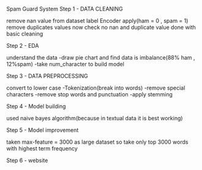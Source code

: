 Spam Guard System 
Step 1 - DATA CLEANING

remove nan value from dataset
label Encoder apply(ham = 0 , spam = 1)
remove duplicates values
now check no nan and duplicate value
done with basic cleaning

Step 2 - EDA

understand the data -draw pie chart and find data is imbalance(88% ham , 12%spam) -take num_character to build model 

Step 3 - DATA PREPROCESSING 

convert to lower case -Tokenization(break into words) -remove special characters -remove stop words and punctuation -apply stemming 

Step 4 - Model building 

used naive bayes algorithm(because in textual data it is best working) 

Step 5 - Model improvement 

taken max-feature = 3000 as large dataset so take only top 3000 words with highest term frequency

Step 6 - website
